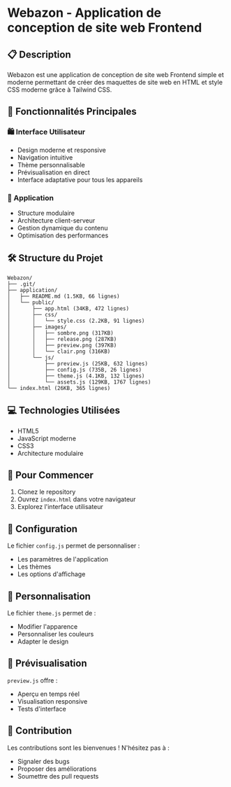 # Webazon - Application de conception de site web Frontend

## 📋 Description
Webazon est une application de conception de site web Frontend simple et moderne permettant de créer des maquettes de site web en HTML et style CSS moderne grâce à Tailwind CSS.

## 🚀 Fonctionnalités Principales

### 🛍️ Interface Utilisateur
- Design moderne et responsive
- Navigation intuitive
- Thème personnalisable
- Prévisualisation en direct
- Interface adaptative pour tous les appareils

### 📱 Application
- Structure modulaire
- Architecture client-serveur
- Gestion dynamique du contenu
- Optimisation des performances

## 🛠️ Structure du Projet
```
Webazon/
├── .git/
├── application/
│   ├── README.md (1.5KB, 66 lignes)
│   └── public/
│       ├── app.html (34KB, 472 lignes)
│       ├── css/
│       │   └── style.css (2.2KB, 91 lignes)
│       ├── images/
│       │   ├── sombre.png (317KB)
│       │   ├── release.png (287KB)
│       │   ├── preview.png (397KB)
│       │   └── clair.png (316KB)
│       └── js/
│           ├── preview.js (25KB, 632 lignes)
│           ├── config.js (735B, 26 lignes)
│           ├── theme.js (4.1KB, 132 lignes)
│           └── assets.js (129KB, 1767 lignes)
└── index.html (26KB, 365 lignes)
```

## 💻 Technologies Utilisées
- HTML5
- JavaScript moderne
- CSS3
- Architecture modulaire

## 🚦 Pour Commencer
1. Clonez le repository
2. Ouvrez `index.html` dans votre navigateur
3. Explorez l'interface utilisateur

## 🔧 Configuration
Le fichier `config.js` permet de personnaliser :
- Les paramètres de l'application
- Les thèmes
- Les options d'affichage

## 🎨 Personnalisation
Le fichier `theme.js` permet de :
- Modifier l'apparence
- Personnaliser les couleurs
- Adapter le design

## 📱 Prévisualisation
`preview.js` offre :
- Aperçu en temps réel
- Visualisation responsive
- Tests d'interface

## 🤝 Contribution
Les contributions sont les bienvenues ! N'hésitez pas à :
- Signaler des bugs
- Proposer des améliorations
- Soumettre des pull requests 